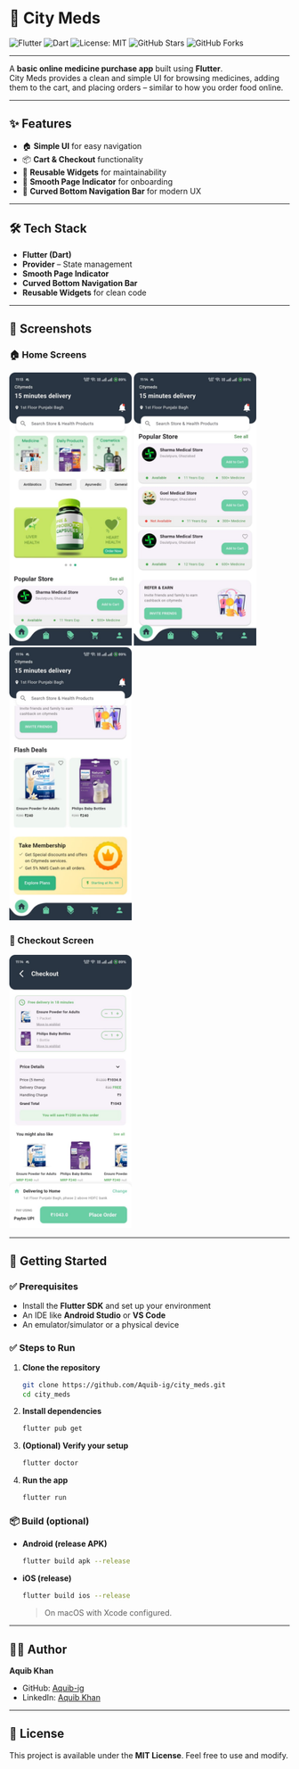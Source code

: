 # 🏥 City Meds  
![Flutter](https://img.shields.io/badge/Flutter-02569B?logo=flutter&logoColor=white)
![Dart](https://img.shields.io/badge/Dart-0175C2?logo=dart&logoColor=white)
![License: MIT](https://img.shields.io/badge/License-MIT-yellow.svg)
![GitHub Stars](https://img.shields.io/github/stars/Aquib-ig/city_meds?style=social)
![GitHub Forks](https://img.shields.io/github/forks/Aquib-ig/city_meds?style=social)

---

A **basic online medicine purchase app** built using **Flutter**.  
City Meds provides a clean and simple UI for browsing medicines, adding them to the cart, and placing orders – similar to how you order food online.

---

## ✨ Features
- 🏠 **Simple UI** for easy navigation  
- 📦 **Cart & Checkout** functionality  
- 🎨 **Reusable Widgets** for maintainability  
- 📱 **Smooth Page Indicator** for onboarding  
- 🧭 **Curved Bottom Navigation Bar** for modern UX  

---

## 🛠️ Tech Stack
- **Flutter (Dart)**
- **Provider** – State management
- **Smooth Page Indicator**
- **Curved Bottom Navigation Bar**
- **Reusable Widgets** for clean code

---

## 📱 Screenshots

### 🏠 Home Screens
<p>
  <img src="IMG-20250820-WA0012.jpg" alt="Home 1" width="220"/>
  <img src="IMG-20250820-WA0011.jpg" alt="Home 2" width="220"/>
  <img src="IMG-20250820-WA0013.jpg" alt="Home 3" width="220"/>
</p>

### 🛒 Checkout Screen
<p>
  <img src="IMG-20250820-WA0014.jpg" alt="Checkout" width="220"/>
</p>

---

## 🚀 Getting Started

### ✅ Prerequisites
- Install the **Flutter SDK** and set up your environment  
- An IDE like **Android Studio** or **VS Code**  
- An emulator/simulator or a physical device

### ✅ Steps to Run
1. **Clone the repository**
   ```bash
   git clone https://github.com/Aquib-ig/city_meds.git
   cd city_meds
   ```
2. **Install dependencies**
   ```bash
   flutter pub get
   ```
3. **(Optional) Verify your setup**
   ```bash
   flutter doctor
   ```
4. **Run the app**
   ```bash
   flutter run
   ```

### 📦 Build (optional)
- **Android (release APK)**
  ```bash
  flutter build apk --release
  ```
- **iOS (release)**
  ```bash
  flutter build ios --release
  ```
  > On macOS with Xcode configured.

---

## 👨‍💻 Author

**Aquib Khan**  
- GitHub: [Aquib-ig](https://github.com/Aquib-ig)  
- LinkedIn: [Aquib Khan](https://www.linkedin.com/in/aquib-khan-454049253)

---

## 📜 License
This project is available under the **MIT License**. Feel free to use and modify.
